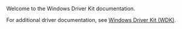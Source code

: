 Welcome to the Windows Driver Kit documentation.  

For additional driver documentation, see [Windows Driver Kit (WDK)](https://msdn.microsoft.com/en-us/library/windows/hardware/ff557573(VS.85).aspx).
